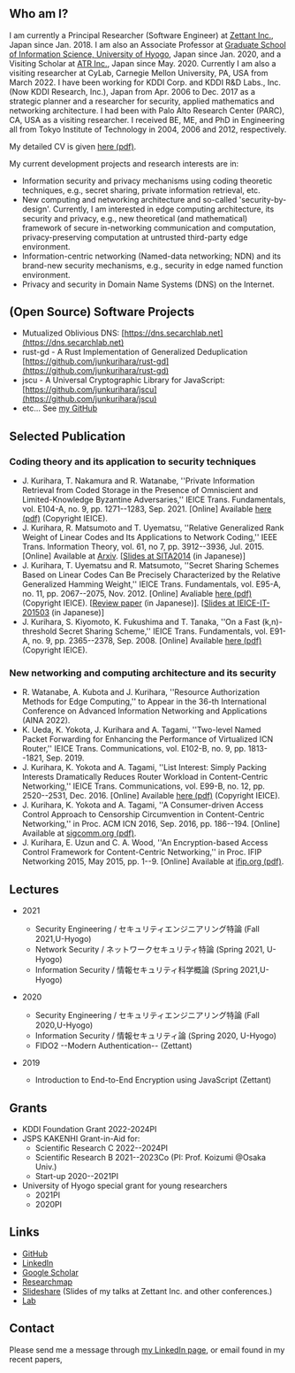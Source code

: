 # 

## Who am I?

I am currently a Principal Researcher (Software Engineer) at [Zettant Inc.](https://www.zettant.com/), Japan since Jan. 2018. I am also an Associate Professor at [Graduate School of Information Science, University of Hyogo](https://www.u-hyogo.ac.jp/gsis/index_en.html), Japan since Jan. 2020, and a Visiting Scholar at [ATR Inc.](https://www.atr.jp/), Japan since May. 2020. Currently I am also a visiting researcher at CyLab, Carnegie Mellon University, PA, USA from March 2022. I have been working for KDDI Corp. and KDDI R&D Labs., Inc. (Now KDDI Research, Inc.), Japan from Apr. 2006 to Dec. 2017 as a strategic planner and a researcher for security, applied mathematics and networking architecture. I had been with Palo Alto Research Center (PARC), CA, USA as a visiting researcher. I received BE, ME, and PhD in Engineering all from Tokyo Institute of Technology in 2004, 2006 and 2012, respectively.

My detailed CV is given [here (pdf)](./cv/cv-en.pdf).

My current development projects and research interests are in:

- Information security and privacy mechanisms using coding theoretic techniques, e.g., secret sharing, private information retrieval, etc.
- New computing and networking architecture and so-called 'security-by-design'. Currently, I am interested in edge computing architecture, its security and privacy, e.g., new theoretical (and mathematical) framework of secure in-networking communication and computation, privacy-preserving computation at untrusted third-party edge environment.
- Information-centric networking (Named-data networking; NDN) and its brand-new security mechanisms, e.g., security in edge named function environment.
- Privacy and security in Domain Name Systems (DNS) on the Internet.

## (Open Source) Software Projects

- Mutualized Oblivious DNS: [https://dns.secarchlab.net](https://dns.secarchlab.net)
- rust-gd - A Rust Implementation of Generalized Deduplication [https://github.com/junkurihara/rust-gd](https://github.com/junkurihara/rust-gd)
- jscu - A Universal Cryptographic Library for JavaScript: [https://github.com/junkurihara/jscu](https://github.com/junkurihara/jscu)
- etc... See [my GitHub](https://github.com/junkurihara/)

## Selected Publication

### Coding theory and its application to security techniques

- J. Kurihara, T. Nakamura and R. Watanabe, ''Private Information Retrieval from Coded Storage in the Presence of Omniscient and Limited-Knowledge Byzantine Adversaries,'' IEICE Trans. Fundamentals, vol. E104-A, no. 9, pp. 1271--1283, Sep. 2021. [Online] Available [here (pdf)](./repo/ieice-e104-a_9_1271.pdf) (Copyright IEICE).
- J. Kurihara, R. Matsumoto and T. Uyematsu, ''Relative Generalized Rank Weight of Linear Codes and Its Applications to Network Coding,'' IEEE Trans. Information Theory, vol. 61, no 7, pp. 3912--3936, Jul. 2015. [Online] Available at [Arxiv](https://arxiv.org/abs/1301.5482). [[Slides at SITA2014](./repo/sita-2014_slides.pdf) (in Japanese)]
- J. Kurihara, T. Uyematsu and R. Matsumoto, ''Secret Sharing Schemes Based on Linear Codes Can Be Precisely Characterized by the Relative Generalized Hamming Weight,'' IEICE Trans. Fundamentals, vol. E95-A, no. 11, pp. 2067--2075, Nov. 2012. [Online] Avaliable [here (pdf)](./repo/ieice-e95-a_11_2067.pdf) (Copyright IEICE). [[Review paper](https://www.jstage.jst.go.jp/article/essfr/9/1/9_14/_pdf) (in Japanese)]. [[Slides at IEICE-IT-201503](./repo/it-201503_sildes.pdf) (in Japanese)]
- J. Kurihara, S. Kiyomoto, K. Fukushima and T. Tanaka, ''On a Fast (k,n)-threshold Secret Sharing Scheme,'' IEICE Trans. Fundamentals, vol. E91-A, no. 9, pp. 2365--2378, Sep. 2008. [Online] Available [here (pdf)](./repo/ieice-e91-a_09_2365.pdf) (Copyright IEICE).

### New networking and computing architecture and its security

- R. Watanabe, A. Kubota and J. Kurihara, ''Resource Authorization Methods for Edge Computing,'' to Appear in the 36-th International Conference on Advanced Information Networking and Applications (AINA 2022).
- K. Ueda, K. Yokota, J. Kurihara and A. Tagami, ''Two-level Named Packet Forwarding for Enhancing the Performance of Virtualized ICN Router,'' IEICE Trans. Communications, vol. E102-B, no. 9, pp. 1813--1821, Sep. 2019.
- J. Kurihara, K. Yokota and A. Tagami, ''List Interest: Simply Packing Interests Dramatically Reduces Router Workload in Content-Centric Networking,'' IEICE Trans. Communications, vol. E99-B, no. 12, pp. 2520--2531, Dec. 2016. [Online] Available [here (pdf)](./repo/ieice-e99-b_12_2520.pdf) (Copyright IEICE).
- J. Kurihara, K. Yokota and A. Tagami, ''A Consumer-driven Access Control Approach to Censorship Circumvention in Content-Centric Networking,'' in Proc. ACM ICN 2016, Sep. 2016, pp. 186--194. [Online] Available at [sigcomm.org (pdf)](http://conferences2.sigcomm.org/acm-icn/2016/proceedings/p186-kurihara.pdf).
- J. Kurihara, E. Uzun and C. A. Wood, ''An Encryption-based Access Control Framework for Content-Centric Networking,'' in Proc. IFIP Networking 2015, May 2015, pp. 1--9. [Online] Available at [ifip.org (pdf)](http://dl.ifip.org/db/conf/networking/networking2015/1570063455.pdf).

## Lectures

- 2021
  - Security Engineering / セキュリティエンジニアリング特論 (Fall 2021,U-Hyogo)
  - Network Security / ネットワークセキュリティ特論 (Spring 2021, U-Hyogo)
  - Information Security / 情報セキュリティ科学概論 (Spring 2021,U-Hyogo)

- 2020
  - Security Engineering / セキュリティエンジニアリング特論 (Fall 2020,U-Hyogo)
  - Information Security / 情報セキュリティ論 (Spring 2020, U-Hyogo)
  - FIDO2 --Modern Authentication-- (Zettant)

- 2019
  - Introduction to End-to-End Encryption using JavaScript (Zettant)

## Grants

- KDDI Foundation Grant 2022-2024PI
- JSPS KAKENHI Grant-in-Aid for:
  - Scientific Research C 2022--2024PI
  - Scientific Research B 2021--2023Co (PI: Prof. Koizumi @Osaka Univ.)
  - Start-up 2020--2021PI
- University of Hyogo special grant for young researchers
  - 2021PI
  - 2020PI

## Links

- [GitHub](https://github.com/junkurihara)
- [LinkedIn](https://www.linkedin.com/in/junkurihara/)
- [Google Scholar](https://scholar.google.co.jp/citations?user=e0XuwAoAAAAJ&hl=ja)
- [Researchmap](https://researchmap.jp/junkurihara)
- [Slideshare](https://www.slideshare.net/JunKurihara2) (Slides of my talks at Zettant Inc. and other conferences.)
- [Lab](https://secarchlab.github.io/)

## Contact

Please send me a message through [my LinkedIn page](https://www.linkedin.com/in/junkurihara/), or email found in my recent papers,
